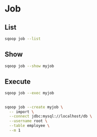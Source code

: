# Job

## List

```sh
sqoop job --list
```

## Show

```sh
sqoop job --show myjob
```

## Execute

```sh
sqoop job --exec myjob
```

##

```sh
sqoop job --create myjob \
  -- import \
  --connect jdbc:mysql://localhost/db \
  --username root \
  --table employee \
  --m 1
```
